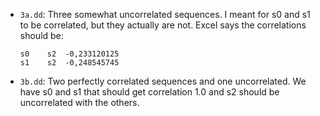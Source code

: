* `3a.dd`: 	Three somewhat uncorrelated sequences. I meant for s0 and s1 to be correlated, but they actually are not. 
  Excel says the correlations should be:
  ```s0	s1	-0,159483023
  s0	s2	-0,233120125
  s1	s2	-0,248545745
  ```
* `3b.dd`: Two perfectly correlated sequences and one uncorrelated. We have s0 and s1 that should get correlation 1.0 
  and s2 should be uncorrelated with the others.
